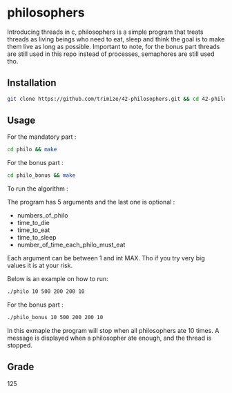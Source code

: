 # philosophers


Introducing threads in c, philosophers is a simple program that treats threads as living beings who need to eat, sleep and think the goal is to make them live as long as possible.
Important to note, for the bonus part threads are still used in this repo instead of processes, semaphores are still used tho.

## Installation


```bash
git clone https://github.com/trimize/42-philosophers.git && cd 42-philosophers
```

## Usage

For the mandatory part :

```bash
cd philo && make
```


For the bonus part : 


```bash
cd philo_bonus && make
```


To run the algorithm :

The program has 5 arguments and the last one is optional :

- numbers_of_philo
- time_to_die
- time_to_eat
- time_to_sleep
- number_of_time_each_philo_must_eat

Each argument can be between 1 and int MAX.
Tho if you try very big values it is at your risk.

Below is an example on how to run:

```bash
./philo 10 500 200 200 10
```

For the bonus part :

```bash
./philo_bonus 10 500 200 200 10
```

In this exmaple the program will stop when all philosophers ate 10 times.
A message is displayed when a philosopher ate enough, and the thread is stopped.


## Grade

125

